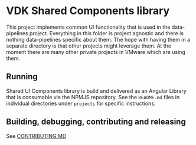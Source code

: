 # VDK Shared Components library

This project implements common UI functionality that is used in the data-pipelines project.
Everything in this folder is project agnostic and there is nothing data-pipelines specific about them.
The hope with having them in a separate directory is that other projects might leverage them.
At the moment there are many other private projects in VMware which are using them.

## Running

Shared UI Components library is build and delivered as an Angular Library that is consumable via
the NPMJS repository.
See the `README.md` files in individual directories under `projects` for specific instructions.


## Building, debugging, contributing and releasing

See [CONTRIBUTING.MD](/CONTRIBUTING.md)
